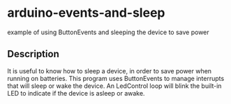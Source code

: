 # arduino-events-and-sleep
example of using ButtonEvents and sleeping the device to save power

## Description

It is useful to know how to sleep a device, in order to save power when running on batteries.  This program uses ButtonEvents to manage interrupts that will sleep or wake the device.  An LedControl loop will blink the built-in LED to indicate if the device is asleep or awake.

